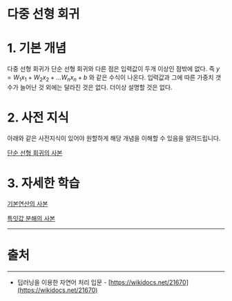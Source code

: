 # 다중 선형 회귀

# 1. 기본 개념

다중 선형 회귀가 단순 선형 회귀와 다른 점은 입력값이 두개 이상인 점밖에 없다. 
즉 $y = W_1x_1 + W_2x_2 + ... W_nx_n+b$ 와 같은 수식이 나온다. 입력값과 그에 따른 가중치 갯수가 늘어난 것 외에는 달라진 것은 없다. 더이상 설명할 것은 없다.

# 2. 사전 지식

아래와 같은 사전지식이 있어야 원할하게 해당 개념을 이해할 수 있음을 알려드립니다.

[단순 선형 회귀의 사본](%E1%84%83%E1%85%A1%E1%84%8C%E1%85%AE%E1%86%BC%20%E1%84%89%E1%85%A5%E1%86%AB%E1%84%92%E1%85%A7%E1%86%BC%20%E1%84%92%E1%85%AC%E1%84%80%E1%85%B1%20ee946dbd47934deeb705158c66a7ea5f/%E1%84%83%E1%85%A1%E1%86%AB%E1%84%89%E1%85%AE%E1%86%AB%20%E1%84%89%E1%85%A5%E1%86%AB%E1%84%92%E1%85%A7%E1%86%BC%20%E1%84%92%E1%85%AC%E1%84%80%E1%85%B1%E1%84%8B%E1%85%B4%20%E1%84%89%E1%85%A1%E1%84%87%E1%85%A9%E1%86%AB%20fba31c361b4046c5a4676698d6c86c3d.md)

# 3. 자세한 학습

[기본연산의 사본](%E1%84%83%E1%85%A1%E1%84%8C%E1%85%AE%E1%86%BC%20%E1%84%89%E1%85%A5%E1%86%AB%E1%84%92%E1%85%A7%E1%86%BC%20%E1%84%92%E1%85%AC%E1%84%80%E1%85%B1%20ee946dbd47934deeb705158c66a7ea5f/%E1%84%80%E1%85%B5%E1%84%87%E1%85%A9%E1%86%AB%E1%84%8B%E1%85%A7%E1%86%AB%E1%84%89%E1%85%A1%E1%86%AB%E1%84%8B%E1%85%B4%20%E1%84%89%E1%85%A1%E1%84%87%E1%85%A9%E1%86%AB%208fad39d9a97c4462874e4d18e6f4040c.md)

[특잇값 분해의 사본](%E1%84%83%E1%85%A1%E1%84%8C%E1%85%AE%E1%86%BC%20%E1%84%89%E1%85%A5%E1%86%AB%E1%84%92%E1%85%A7%E1%86%BC%20%E1%84%92%E1%85%AC%E1%84%80%E1%85%B1%20ee946dbd47934deeb705158c66a7ea5f/%E1%84%90%E1%85%B3%E1%86%A8%E1%84%8B%E1%85%B5%E1%86%BA%E1%84%80%E1%85%A1%E1%86%B9%20%E1%84%87%E1%85%AE%E1%86%AB%E1%84%92%E1%85%A2%E1%84%8B%E1%85%B4%20%E1%84%89%E1%85%A1%E1%84%87%E1%85%A9%E1%86%AB%208ba4a3d50baa400a8078a83714de22ba.md)

---

# 출처

---

- 딥러닝을 이용한 자연어 처리 입문 - [https://wikidocs.net/21670](https://wikidocs.net/21670)